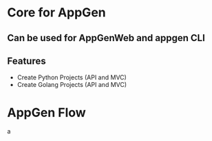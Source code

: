 # Core for AppGen

## Can be used for AppGenWeb and appgen CLI

## Features
- Create Python Projects (API and MVC)
- Create Golang Projects (API and MVC)


# AppGen Flow

a